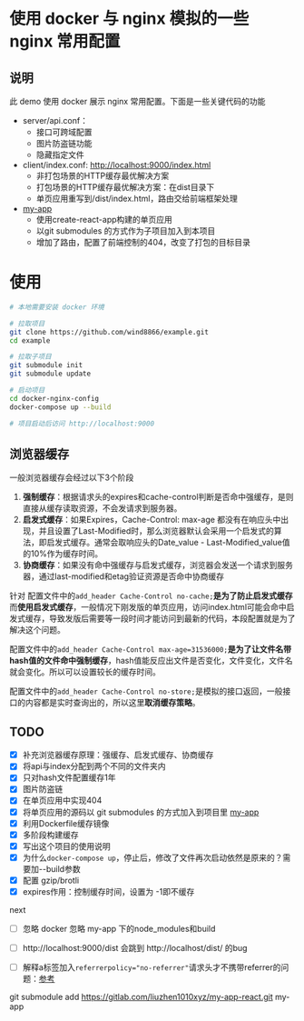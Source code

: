 # 使用 docker 与 nginx 模拟的一些 nginx 常用配置

## 说明
此 demo 使用 docker 展示 nginx 常用配置。下面是一些关键代码的功能

- server/api.conf：
  - 接口可跨域配置
  - 图片防盗链功能
  - 隐藏指定文件
- client/index.conf: <http://localhost:9000/index.html>
  - 非打包场景的HTTP缓存最优解决方案
  - 打包场景的HTTP缓存最优解决方案：在dist目录下
  - 单页应用重写到/dist/index.html，路由交给前端框架处理
- [my-app](https://gitlab.com/liuzhen1010xyz/my-app-react)
  - 使用create-react-app构建的单页应用
  - 以git submodules 的方式作为子项目加入到本项目
  - 增加了路由，配置了前端控制的404，改变了打包的目标目录

# 使用
```bash
# 本地需要安装 docker 环境

# 拉取项目
git clone https://github.com/wind8866/example.git
cd example

# 拉取子项目
git submodule init
git submodule update

# 启动项目
cd docker-nginx-config
docker-compose up --build

# 项目启动后访问 http://localhost:9000
```

## 浏览器缓存
一般浏览器缓存会经过以下3个阶段
1. **强制缓存**：根据请求头的expires和cache-control判断是否命中强缓存，是则直接从缓存读取资源，不会发请求到服务器。
2. **启发式缓存**：如果Expires，Cache-Control: max-age 都没有在响应头中出现，并且设置了Last-Modified时，那么浏览器默认会采用一个启发式的算法，即启发式缓存。通常会取响应头的Date_value - Last-Modified_value值的10%作为缓存时间。
3. **协商缓存**：如果没有命中强缓存与启发式缓存，浏览器会发送一个请求到服务器，通过last-modified和etag验证资源是否命中协商缓存

针对
配置文件中的`add_header Cache-Control no-cache;`**是为了防止启发式缓存**而**使用启发式缓存**，一般情况下刚发版的单页应用，访问index.html可能会命中启发式缓存，导致发版后需要等一段时间才能访问到最新的代码，本段配置就是为了解决这个问题。

配置文件中的`add_header Cache-Control max-age=31536000;`**是为了让文件名带hash值的文件命中强制缓存**，hash值能反应出文件是否变化，文件变化，文件名就会变化。所以可以设置较长的缓存时间。

配置文件中的`add_header Cache-Control no-store;`是模拟的接口返回，一般接口的内容都是实时查询出的，所以这里**取消缓存策略**。


## TODO
- [x] 补充浏览器缓存原理：强缓存、启发式缓存、协商缓存
- [x] 将api与index分配到两个不同的文件夹内
- [x] 只对hash文件配置缓存1年
- [x] 图片防盗链
- [x] 在单页应用中实现404
- [x] 将单页应用的源码以 git submodules 的方式加入到项目里 [my-app](https://gitlab.com/liuzhen1010xyz/my-app-react#my-app)
- [x] 利用Dockerfile缓存镜像
- [x] 多阶段构建缓存
- [x] 写出这个项目的使用说明
- [x] 为什么`docker-compose up`，停止后，修改了文件再次启动依然是原来的？需要加--build参数
- [x] 配置 gzip/brotli
- [x] expires作用：控制缓存时间，设置为 -1即不缓存

next
- [ ] 忽略 docker 忽略 my-app 下的node_modules和build
- [ ] http://localhost:9000/dist 会跳到 http://localhost/dist/ 的bug
- [ ] 解释a标签加入`referrerpolicy="no-referrer"`请求头才不携带referrer的问题：[参考](https://www.educative.io/answers/what-is-the-html-a-referrerpolicy-attribute)




git submodule add https://gitlab.com/liuzhen1010xyz/my-app-react.git my-app